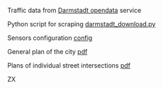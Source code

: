 Traffic data from [Darmstadt opendata](https://datenplattform.darmstadt.de/verkehr/apps/opendata/#/) service

Python script for scraping [darmstadt_download.py](darmstadt_download.py)

Sensors configuration [config](config)

General plan of the city [pdf](pdf/LSA_Uebersichtsplan_QM.pdf)

Plans of individual street intersections [pdf](pdf)

ZX
